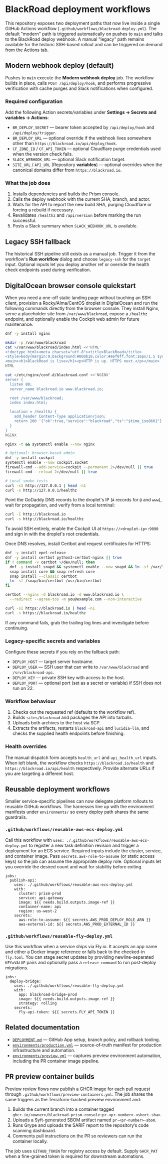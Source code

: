 # BlackRoad deployment workflows

This repository exposes two deployment paths that now live inside a single
GitHub Actions workflow (`.github/workflows/blackroad-deploy.yml`). The default
"modern" path is triggered automatically on pushes to `main` and talks to the
BlackRoad deploy webhook. A manual "legacy" path remains available for the
historic SSH-based rollout and can be triggered on demand from the Actions tab.

## Modern webhook deploy (default)

Pushes to `main` execute the **Modern webhook deploy** job. The workflow builds
in place, calls `POST /api/deploy/hook`, and performs progressive verification
with cache purges and Slack notifications when configured.

### Required configuration

Add the following Action secrets/variables under
**Settings → Secrets and variables → Actions**:

- `BR_DEPLOY_SECRET` — bearer token accepted by `/api/deploy/hook` and
  `/api/deploy/trigger`.
- `BR_DEPLOY_URL` — optional override if the webhook lives somewhere other than
  `https://blackroad.io/api/deploy/hook`.
- `CF_ZONE_ID` / `CF_API_TOKEN` — optional Cloudflare purge credentials used
  when the version check fails.
- `SLACK_WEBHOOK_URL` — optional Slack notification target.
- `SITE_URL` / `API_URL` (Repository **variables**) — optional overrides when the
  canonical domains differ from `https://blackroad.io`.

### What the job does

1. Installs dependencies and builds the Prism console.
2. Calls the deploy webhook with the current SHA, branch, and actor.
3. Waits for the API to report the new build SHA, purging Cloudflare or forcing a
   rebuild if necessary.
4. Revalidates `/healthz` and `/api/version` before marking the run successful.
5. Posts a Slack summary when `SLACK_WEBHOOK_URL` is available.

## Legacy SSH fallback

The historical SSH pipeline still exists as a manual job. Trigger it from the
workflow's **Run workflow** dialog and choose `legacy-ssh` for the `target`
input. Optional inputs let you deploy another ref or override the health check
endpoints used during verification.

## DigitalOcean browser console quickstart

When you need a one-off static landing page without touching an SSH client,
provision a Rocky/Alma/CentOS droplet in DigitalOcean and run the following
commands directly from the browser console. They install Nginx, serve a
placeholder site from `/var/www/blackroad`, expose a `/healthz` endpoint, and
optionally enable the Cockpit web admin for future maintenance.

```bash
dnf -y install nginx

mkdir -p /var/www/blackroad
cat >/var/www/blackroad/index.html <<'HTML'
<!doctype html><meta charset="utf-8"><title>BlackRoad</title>
<style>body{margin:0;background:#060b18;color:#e6f0ff;font:16px/1.5 system-ui;display:grid;place-items:center;height:100vh}main{max-width:640px;padding:24px;text-align:center}</style>
<main><h1>BlackRoad is live</h1><p>HTTP is up. HTTPS next.</p></main>
HTML

cat >/etc/nginx/conf.d/blackroad.conf <<'NGINX'
server {
  listen 80;
  server_name blackroad.io www.blackroad.io;

  root /var/www/blackroad;
  index index.html;

  location = /healthz {
    add_header Content-Type application/json;
    return 200 '{"ok":true,"service":"blackroad","ts":"$time_iso8601"}';
  }
}
NGINX

nginx -t && systemctl enable --now nginx

# Optional: browser-based admin
dnf -y install cockpit
systemctl enable --now cockpit.socket
firewall-cmd --add-service=cockpit --permanent 2>/dev/null || true
firewall-cmd --reload 2>/dev/null || true

# Local smoke tests
curl -sI http://127.0.0.1 | head -n1
curl -s http://127.0.0.1/healthz
```

Point the GoDaddy DNS records to the droplet's IP (`A` records for `@` and
`www`), wait for propagation, and verify from a local terminal:

```bash
curl -I http://blackroad.io
curl -s http://blackroad.io/healthz
```

To avoid SSH entirely, enable the Cockpit UI at
`https://<droplet-ip>:9090` and sign in with the droplet's root credentials.

Once DNS resolves, install Certbot and request certificates for HTTPS:

```bash
dnf -y install epel-release
dnf -y install certbot python3-certbot-nginx || true
if ! command -v certbot >/dev/null; then
  dnf -y install snapd && systemctl enable --now snapd && ln -sf /var/lib/snapd/snap /snap
  snap install core && snap refresh core
  snap install --classic certbot
  ln -sf /snap/bin/certbot /usr/bin/certbot
fi

certbot --nginx -d blackroad.io -d www.blackroad.io \
  --redirect --agree-tos -m you@example.com --non-interactive

curl -sI https://blackroad.io | head -n1
curl -s https://blackroad.io/healthz
```

If any command fails, grab the trailing log lines and investigate before
continuing.

### Legacy-specific secrets and variables

Configure these secrets if you rely on the fallback path:

- `DEPLOY_HOST` — target server hostname.
- `DEPLOY_USER` — SSH user that can write to `/var/www/blackroad` and
  `/srv/blackroad-api`.
- `DEPLOY_KEY` — private SSH key with access to the host.
- `DEPLOY_PORT` — optional port (set as a secret or variable) if SSH does not
  run on 22.

### Workflow behaviour

1. Checks out the requested ref (defaults to the workflow ref).
2. Builds `sites/blackroad` and packages the API into tarballs.
3. Uploads both archives to the host via SCP.
4. Extracts the artifacts, restarts `blackroad-api` and `lucidia-llm`, and checks
   the supplied health endpoints before finishing.

### Health overrides

The manual dispatch form accepts `health_url` and `api_health_url` inputs. When
left blank, the workflow checks `https://blackroad.io/health` and
`https://blackroad.io/api/health` respectively. Provide alternate URLs if you
are targeting a different host.

## Reusable deployment workflows

Smaller service-specific pipelines can now delegate platform rollouts to
reusable GitHub workflows. The harnesses line up with the environment manifests
under `environments/` so every deploy path shares the same guardrails.

### `.github/workflows/reusable-aws-ecs-deploy.yml`

Call this workflow with `uses: ./.github/workflows/reusable-aws-ecs-deploy.yml`
to register a new task definition revision and trigger a deployment for an ECS
service. Required inputs include the cluster, service, and container image. Pass
`secrets.aws-role-to-assume` (or static access keys) so the job can assume the
appropriate deploy role. Optional inputs let you override the desired count and
wait for stability before exiting.

```
jobs:
  publish-api:
    uses: ./.github/workflows/reusable-aws-ecs-deploy.yml
    with:
      cluster: prism-prod
      service: api-gateway
      image: ${{ needs.build.outputs.image-ref }}
      container-name: api
      region: us-west-2
    secrets:
      aws-role-to-assume: ${{ secrets.AWS_PROD_DEPLOY_ROLE_ARN }}
      aws-external-id: ${{ secrets.AWS_PROD_EXTERNAL_ID }}
```

### `.github/workflows/reusable-fly-deploy.yml`

Use this workflow when a service ships via Fly.io. It accepts an app name and
either a Docker image reference or falls back to the checked-in `fly.toml`. You
can stage secret updates by providing newline-separated `KEY=VALUE` pairs and
optionally pass a `release-command` to run post-deploy migrations.

```
jobs:
  deploy-bridge:
    uses: ./.github/workflows/reusable-fly-deploy.yml
    with:
      app: blackroad-bridge-prod
      image: ${{ needs.build.outputs.image-ref }}
      strategy: rolling
    secrets:
      fly-api-token: ${{ secrets.FLY_API_TOKEN }}
```

## Related documentation

- [`DEPLOYMENT.md`](DEPLOYMENT.md) — GitHub App setup, branch policy, and
  rollback tooling.
- [`environments/production.yml`](environments/production.yml) — source-of-truth
  manifest for production infrastructure and automation.
- [`environments/preview.yml`](environments/preview.yml) — captures preview
  environment automation, including the PR container image pipeline.

## PR preview container builds

Preview review flows now publish a GHCR image for each pull request through
`.github/workflows/preview-containers.yml`. The job shares the same triggers as
the Terraform-backed preview environment and:

1. Builds the current branch into a container tagged
   `ghcr.io/<owner>/blackroad-prism-console:pr-<pr-number>-<short-sha>`.
2. Uploads a Syft-generated SBOM artifact named `pr-<pr-number>-sbom`.
3. Runs Grype and uploads the SARIF report to the repository’s code scanning
   dashboard.
4. Comments pull instructions on the PR so reviewers can run the container
   locally.

The job uses `GITHUB_TOKEN` for registry access by default. Supply `GHCR_PAT`
when a fine-grained token is required for downstream automations.
